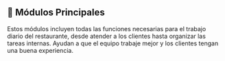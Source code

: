 ## 🧩 Módulos Principales

Estos módulos incluyen todas las funciones necesarias para el trabajo diario del restaurante, desde atender a los clientes hasta organizar las tareas internas. Ayudan a que el equipo trabaje mejor y los clientes tengan una buena experiencia.
